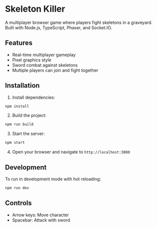 # Skeleton Killer

A multiplayer browser game where players fight skeletons in a graveyard. Built with Node.js, TypeScript, Phaser, and Socket.IO.

## Features

- Real-time multiplayer gameplay
- Pixel graphics style
- Sword combat against skeletons
- Multiple players can join and fight together

## Installation

1. Install dependencies:

```bash
npm install
```

2. Build the project:

```bash
npm run build
```

3. Start the server:

```bash
npm start
```

4. Open your browser and navigate to `http://localhost:3000`

## Development

To run in development mode with hot reloading:

```bash
npm run dev
```

## Controls

- Arrow keys: Move character
- Spacebar: Attack with sword
